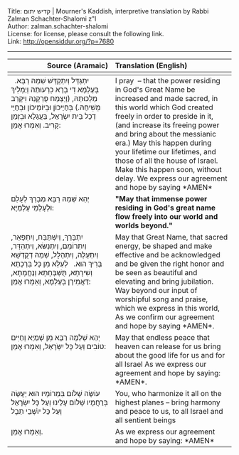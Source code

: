 <html>
<head></head>
<body>
Title: קדיש יתום | Mourner's Kaddish, interpretive translation by Rabbi Zalman Schachter-Shalomi z"l<br />
Author: zalman.schachter-shalomi<br />
License: for license, please consult the following link.<br />
Link: <a href="http://opensiddur.org/?p=7680">http://opensiddur.org/?p=7680</a>
<p />
<hr />

<table style="margin-left: auto;margin-right: auto;" class="draggable">
<thead><tr><th id="x" style="text-align: right;">Source (Aramaic)</th><th style="text-align: left;">Translation (English)</th></tr></thead>
<tbody>
<tr>
<td style="vertical-align:top;" width="46%">
<div class="liturgy"><span lang="he">
<tbody>
<tr>
<td style="vertical-align:top;" width="46%">
<div class="liturgy"><span lang="he">
&nbsp;
יִתְגַּדַּל 
וְיִתְקַדַּשׁ 
שְׁמֵהּ רַבָּא.
בְּעָלְמָא דִּי 
בְרָא כִרְעוּתֵהּ 
וְיַמְלִיךְ מַלְכוּתֵהּ,
(וְיַצְמַח פֻּרְקָנֵהּ
וִיקָרֵב מְשִׁיחֵהּ.)
בְּחַיֵּיכוֺן 
וּבְיוֹמֵיכוֹן 
וּבְחַיֵּי 
דְכָל בֵּית יִשְׂרָאֵל,
בַּעֲגָלָא וּבִזְמַן קָרִיב.
וְאִמְרוּ 
אָמֵן:  
</span></div></td>
 
<td style="vertical-align:top;" width="53%"><div class="english">
I pray  –
that the power residing
in God's Great Name
be increased and made sacred,
in this world
which God created freely
in order to preside in it,
(and increase its freeing power
and bring about the messianic era.)
May this happen
during your lifetime
our lifetimes,
and those of all the house of Israel.
Make this happen soon, without delay.
We express our agreement and hope
by saying *AMEN*
</div></td></tr>


<tr><td style="vertical-align:top;" width="46%"><div class="liturgy"><span lang="he">
יְהֵא 
שְׁמֵהּ רַבָּא 
מְבָרַךְ 
לְעָלַם 
וּלְעָלְמֵי עָלְמַיָּא:
</span></div></td>
 
<td style="vertical-align:top;" width="53%"><div class="english">
<strong>"May that immense power
residing in God's great name
flow freely
into our world
and worlds beyond."</strong>
</div></td></tr>


<tr><td style="vertical-align:top;" width="46%"><div class="liturgy"><span lang="he">
יִתְבָּרַךְ,
 וְיִשְׁתַּבַּח,
 וְיִתְפָּאֵר,
 וְיִתְרוֹמֵם,
 וְיִתְנַשּׂא,
 וְיִתְהַדָּר,
 וְיִתְעַלֶּה,
 וְיִתְהַלָּל,
שְׁמֵהּ דְקֻדְשָׁא בְּרִיךְ הוּא.
&nbsp;
לְעֵלָּא מִן כָּל 
בִּרְכָתָא וְשִׁירָתָא,
 תֻּשְׁבְּחָתָא וְנֶחֱמָתָא,
 דַּאֲמִירָן בְּעָלְמָא,
 וְאִמְרוּ אָמֵן: 
</span></div></td>
 
<td style="vertical-align:top;" width="53%"><div class="english">
May that Great Name,
that sacred energy,
be shaped
and make effective
and be acknowledged
and be given the right honor
and be seen as beautiful
and elevating
and bring jubilation.
&nbsp;
Way beyond
our input
of worshipful song and praise,
which we express in this world,
As we confirm our agreement and hope
by saying *AMEN*.
</div></td></tr>


<tr><td style="vertical-align:top;" width="46%"><div class="liturgy"><span lang="he">
יְהֵא שְׁלָמָה 
רַבָּא מִן שְׁמַיָּא 
וְחַיִּים טוֹבִים  
וְעַל כָּל יִשְֹרָאֵל, 
וְאִמְרוּ אָמֵן:
</span></div></td>
 
<td style="vertical-align:top;" width="53%"><div class="english">
May that endless peace
that heaven can release for us
bring about the good life
for us and for all Israel
As we express our agreement and hope
by saying: *AMEN*.
</div></td></tr>


<tr><td style="vertical-align:top;" width="46%"><div class="liturgy"><span lang="he">
עוֹשֶׂה שָׁלוֹם 
בִּמְרוֹמָיו
 הוּא יַעֲשֶׂה בְּרַחֲמָיו שָׁלוֹם עָלֵינוּ
 וְעַל כָּל יִשְׂרָאֵל וְעַל כָּל יוֺשְׁבֵי תֵבֶל
</span></div></td>
 
<td style="vertical-align:top;" width="53%"><div class="english">
You, who harmonize it all
on the highest planes –
bring harmony and peace to us,
to all Israel and all sentient beings
</div></td></tr>


<tr><td style="vertical-align:top;" width="46%"><div class="liturgy"><span lang="he">
 וְאִמְרוּ אָמֵן.
</span></div></td>
 
<td style="vertical-align:top;" width="53%"><div class="english">
As we express our agreement and hope
by saying: *AMEN*
</td></tr>
</tbody></table>
</body>
</html>